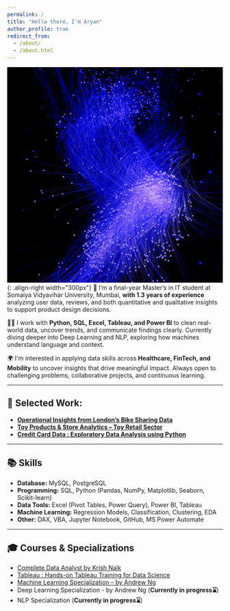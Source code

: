 ```yaml
---
permalink: /
title: "Hello there, I'm Aryan"
author_profile: true
redirect_from: 
  - /about/
  - /about.html
---
```


![Frontpage](/images/Frontpage4_1.jpg){: .align-right width="300px"}
🏦 I’m a final-year Master’s in IT student at Somaiya Vidyavihar University, Mumbai, **with 1.3 years of experience** analyzing user data, reviews, and both quantitative and qualitative insights to support product design decisions.

✍🏻 I work with **Python, SQL, Excel, Tableau, and Power BI** to clean real-world data, uncover trends, and communicate findings clearly. Currently diving deeper into Deep Learning and NLP, exploring how machines understand language and context.

🌍 I'm interested in applying data skills across **Healthcare, FinTech, and Mobility** to uncover insights that drive meaningful impact. Always open to challenging problems, collaborative projects, and continuous learning.

---

## 🧠 Selected Work:

- [**Operational Insights from London’s Bike Sharing Data**](https://mlaryan.github.io/portfolio/portfolio-1/)
- [**Toy Products & Store Analytics – Toy Retail Sector**](https://mlaryan.github.io/portfolio/portfolio-2/)
- [**Credit Card Data : Exploratory Data Analysis using Python**](https://mlaryan.github.io/portfolio/portfolio-3/)

---

## 📚 Skills

- **Database:** MySQL, PostgreSQL  
- **Programming:** SQL, Python (Pandas, NumPy, Matplotlib, Seaborn, Scikit-learn) 
- **Data Tools:** Excel (Pivot Tables, Power Query), Power BI, Tableau  
- **Machine Learning:** Regression Models, Classification, Clustering, EDA 
- **Other:** DAX, VBA, Jupyter Notebook, GitHub, MS Power Automate  

---

## 🎓 Courses & Specializations

- [Complete Data Analyst by Krish Naik](https://www.udemy.com/certificate/UC-d5585782-2057-48d4-8c51-50de1b4b5ae6/)
- [Tableau : Hands-on Tableau Training for Data Science](https://www.udemy.com/certificate/UC-ca32b0fd-6509-4d32-96bb-f665334a17f5/)
- [Machine Learning Specialization – by Andrew Ng](https://www.coursera.org/account/accomplishments/specialization/R06XLN6URX42)
- Deep Learning Specialization - by Andrew Ng (**Currently in progress⌛**)
- NLP Specialization (**Currently in progress⌛**)
